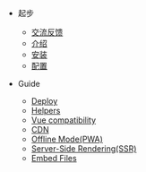 - 起步

  - [交流反馈](/components/#加微信群交流)
  - [介绍](/components/intro/#介绍)
  - [安装](/components/install/#安装)
  - [配置](/components/#配置)


- Guide

  - [Deploy](deploy.md)
  - [Helpers](helpers.md)
  - [Vue compatibility](vue.md)
  - [CDN](cdn.md)
  - [Offline Mode(PWA)](pwa.md)
  - [Server-Side Rendering(SSR)](ssr.md)
  - [Embed Files](embed-files.md)

